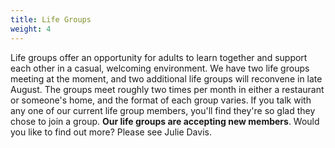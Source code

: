 ```yaml
---
title: Life Groups
weight: 4
---
```


Life groups offer an opportunity for adults to learn together and support each other in a casual, welcoming environment. We have two life groups meeting at the moment, and two additional life groups will reconvene in late August. The groups meet roughly two times per month in either a restaurant or someone's home, and the format of each group varies. If you talk with any one of our current life group members, you'll find they're so glad they chose to join a group.
**Our life groups are accepting new members**. Would you like to find out more? Please see Julie Davis.